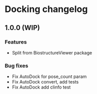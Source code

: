 # Docking changelog

## 1.0.0 (WIP)

### Features

* Split from BiostructureViewer package

### Bug fixes

* Fix AutoDock for pose_count param
* Fix AutoDock convert, add tests
* Fix AutoDock add clinfo test
